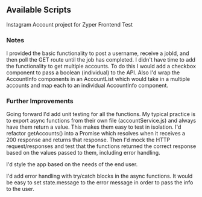 
## Available Scripts

Instagram Account project for Zyper Frontend Test

### Notes 

I provided the basic functionality to post a username, receive a jobId, and then poll the GET route until the job has completed. I didn't have time to add the functionality to get multiple accounts. To do this I would add a checkbox component to pass a boolean (individual) to the API. Also I'd wrap the AccountInfo components in an AccountList which would take in a multiple accounts and map each to an individual AccountInfo component. 

### Further Improvements 

Going forward I'd add unit testing for all the functions. My typical practice is to export async functions from their own file (accountService.js) and always have them return a value. This makes them easy to test in isolation. I'd refactor getAccounts() into a Promise which resolves when it receives a 200 response and returns that response. Then I'd mock the HTTP request/responses and test that the functions returned the correct response based on the values passed to them, including error handling. 

I'd style the app based on the needs of the end user. 

I'd add error handling with try/catch blocks in the async functions. It would be easy to set state.message to the error message in order to pass the info to the user. 